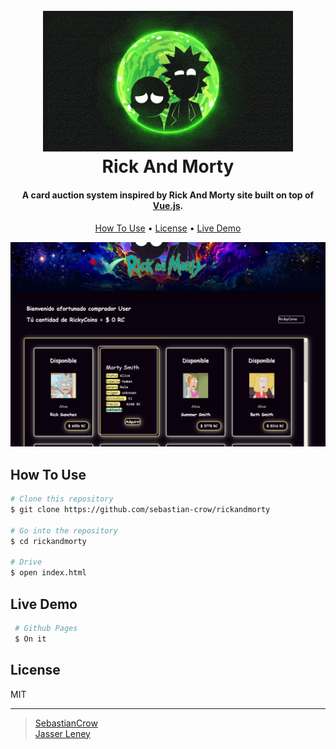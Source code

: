 <h1 align="center">
  <br>
  <a href="#"><img src="assets/img/rick-and-morty-gif-3.gif" alt="Restaurante" width="400"></a>
  <br>
  Rick And Morty
  <br>
</h1>

<h4 align="center">A card auction system inspired by Rick And Morty site built on top of <a href="https://vuejs.org" target="_blank">Vue.js</a>.</h4>

<p align="center">
  <a href="#how-to-use">How To Use</a> •
  <a href="#license">License</a> •
  <a href="#live-demo">Live Demo</a>
  
</p>

![screenshot](assets/img/preview.png)

## How To Use

```bash
# Clone this repository
$ git clone https://github.com/sebastian-crow/rickandmorty

# Go into the repository
$ cd rickandmorty

# Drive
$ open index.html
```

## Live Demo

```bash
 # Github Pages
 $ On it
```

## License

MIT

---

> [SebastianCrow](https://github.com/sebastian-crow) <br> 
> [Jasser Leney](https://github.com/jaserleney)